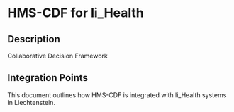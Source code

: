 # HMS-CDF for li_Health

## Description

Collaborative Decision Framework

## Integration Points

This document outlines how HMS-CDF is integrated with li_Health systems in Liechtenstein.
